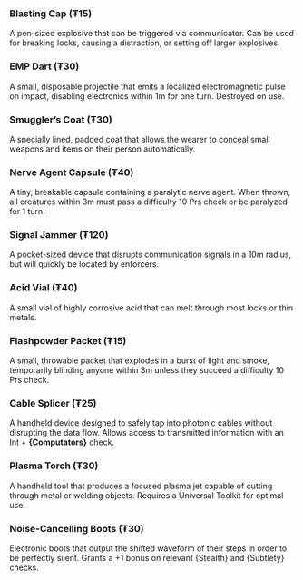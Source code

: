 ### Blasting Cap (₮15)
A pen-sized explosive that can be triggered via communicator. Can be used for breaking locks, causing a distraction, or setting off larger explosives.
### EMP Dart (₮30)
A small, disposable projectile that emits a localized electromagnetic pulse on impact, disabling electronics within 1m for one turn. Destroyed on use.
### Smuggler’s Coat (₮30)
A specially lined, padded coat that allows the wearer to conceal small weapons and items on their person automatically.
### Nerve Agent Capsule (₮40)
A tiny, breakable capsule containing a paralytic nerve agent. When thrown, all creatures within 3m must pass a difficulty 10 Prs check or be paralyzed for 1 turn.
### Signal Jammer (₮120)
A pocket-sized device that disrupts communication signals in a 10m radius, but will quickly be located by enforcers.
### Acid Vial (₮40)
A small vial of highly corrosive acid that can melt through most locks or thin metals.
### Flashpowder Packet (₮15)
A small, throwable packet that explodes in a burst of light and smoke, temporarily blinding anyone within 3m unless they succeed a difficulty 10 Prs check.
### Cable Splicer (₮25)
A handheld device designed to safely tap into photonic cables without disrupting the data flow. Allows access to transmitted information with an Int + **{Computators}** check.
### Plasma Torch (₮30)
A handheld tool that produces a focused plasma jet capable of cutting through metal or welding objects. Requires a Universal Toolkit for optimal use.

### Noise-Cancelling Boots (₮30)
Electronic boots that output the shifted waveform of their steps in order to be perfectly silent.  Grants a +1 bonus on relevant {Stealth} and {Subtlety} checks.